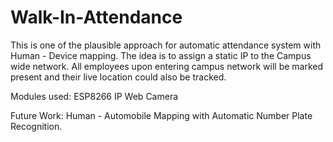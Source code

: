 # Walk-In-Attendance

This is one of the plausible approach for automatic attendance system with Human - Device mapping.
The idea is to assign a static IP to the Campus wide network. All employees upon entering campus network will be marked present and their live location could also be tracked.

Modules used:
ESP8266
IP Web Camera


Future Work:
Human - Automobile Mapping with Automatic Number Plate Recognition.

